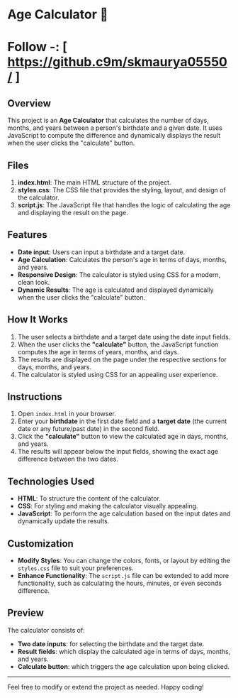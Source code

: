# Age Calculator 🧮
# Follow -: [ https://github.c9m/skmaurya05550/ ]
## Overview

This project is an **Age Calculator** that calculates the number of days, months, and years between a person's birthdate and a given date. It uses JavaScript to compute the difference and dynamically displays the result when the user clicks the "calculate" button.

## Files

1. **index.html**: The main HTML structure of the project.
2. **styles.css**: The CSS file that provides the styling, layout, and design of the calculator.
3. **script.js**: The JavaScript file that handles the logic of calculating the age and displaying the result on the page.

## Features

- **Date input**: Users can input a birthdate and a target date.
- **Age Calculation**: Calculates the person's age in terms of days, months, and years.
- **Responsive Design**: The calculator is styled using CSS for a modern, clean look.
- **Dynamic Results**: The age is calculated and displayed dynamically when the user clicks the "calculate" button.

## How It Works

1. The user selects a birthdate and a target date using the date input fields.
2. When the user clicks the **"calculate"** button, the JavaScript function computes the age in terms of years, months, and days.
3. The results are displayed on the page under the respective sections for days, months, and years.
4. The calculator is styled using CSS for an appealing user experience.

## Instructions

1. Open `index.html` in your browser.
2. Enter your **birthdate** in the first date field and a **target date** (the current date or any future/past date) in the second field.
3. Click the **"calculate"** button to view the calculated age in days, months, and years.
4. The results will appear below the input fields, showing the exact age difference between the two dates.

## Technologies Used

- **HTML**: To structure the content of the calculator.
- **CSS**: For styling and making the calculator visually appealing.
- **JavaScript**: To perform the age calculation based on the input dates and dynamically update the results.

## Customization

- **Modify Styles**: You can change the colors, fonts, or layout by editing the `styles.css` file to suit your preferences.
- **Enhance Functionality**: The `script.js` file can be extended to add more functionality, such as calculating the hours, minutes, or even seconds difference.

## Preview

The calculator consists of:
- **Two date inputs**: for selecting the birthdate and the target date.
- **Result fields**: which display the calculated age in terms of days, months, and years.
- **Calculate button**: which triggers the age calculation upon being clicked.

---

Feel free to modify or extend the project as needed. Happy coding!
